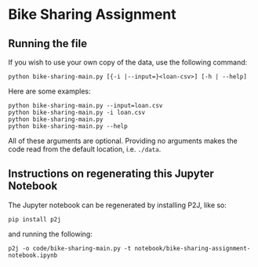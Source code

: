 # Bike Sharing Assignment

## Running the file
If you wish to use your own copy of the data, use the following command:

``python bike-sharing-main.py [{-i |--input=}<loan-csv>] [-h | --help]``

Here are some examples:

```
python bike-sharing-main.py --input=loan.csv
python bike-sharing-main.py -i loan.csv
python bike-sharing-main.py
python bike-sharing-main.py --help
```

All of these arguments are optional. Providing no arguments makes the code read from the default location, i.e. ```./data```.

## Instructions on regenerating this Jupyter Notebook
The Jupyter notebook can be regenerated by installing P2J, like so:

``pip install p2j``

and running the following:

``p2j -o code/bike-sharing-main.py -t notebook/bike-sharing-assignment-notebook.ipynb``
